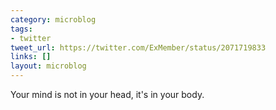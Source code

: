 ```yaml
---
category: microblog
tags:
- twitter
tweet_url: https://twitter.com/ExMember/status/2071719833
links: []
layout: microblog
---
```

Your mind is not in your head, it's in your body.
